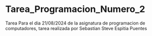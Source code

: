 # Tarea_Programacion_Numero_2
 Tarea Para el dia 21/08/2024 de la asignatura de programacion de computadores, tarea realizada por Sebastian Steve Espitia Puentes
